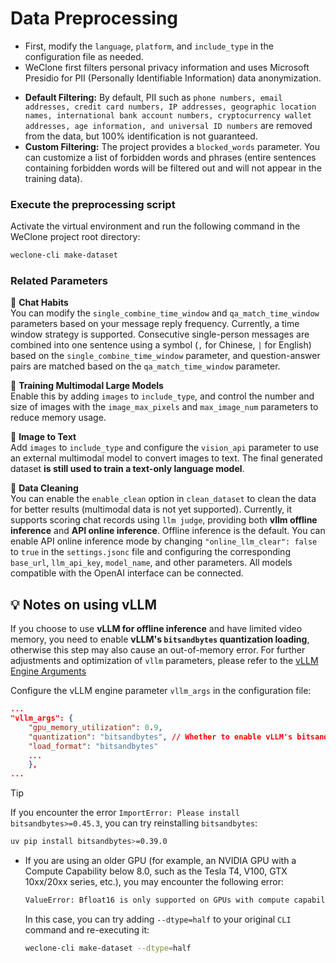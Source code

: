 # Data Preprocessing

- First, modify the `language`, `platform`, and `include_type` in the configuration file as needed.
- WeClone first filters personal privacy information and uses Microsoft Presidio for PII (Personally Identifiable Information) data anonymization.

* **Default Filtering:** By default, PII such as `phone numbers, email addresses, credit card numbers, IP addresses, geographic location names, international bank account numbers, cryptocurrency wallet addresses, age information, and universal ID numbers` are removed from the data, but 100% identification is not guaranteed.
* **Custom Filtering:** The project provides a `blocked_words` parameter. You can customize a list of forbidden words and phrases (entire sentences containing forbidden words will be filtered out and will not appear in the training data).

### **Execute the preprocessing script**

Activate the virtual environment and run the following command in the WeClone project root directory:
```bash
weclone-cli make-dataset
```
### Related Parameters
📌 **Chat Habits** <br>
You can modify the `single_combine_time_window` and `qa_match_time_window` parameters based on your message reply frequency. Currently, a time window strategy is supported. Consecutive single-person messages are combined into one sentence using a symbol (`,` for Chinese, `|` for English) based on the `single_combine_time_window` parameter, and question-answer pairs are matched based on the `qa_match_time_window` parameter.

📌 **Training Multimodal Large Models** <br>
Enable this by adding `images` to `include_type`, and control the number and size of images with the `image_max_pixels` and `max_image_num` parameters to reduce memory usage.

📌 **Image to Text** <br>
Add `images` to `include_type` and configure the `vision_api` parameter to use an external multimodal model to convert images to text. The final generated dataset **is still used to train a text-only language model**.

📌 **Data Cleaning** <br>
You can enable the `enable_clean` option in `clean_dataset` to clean the data for better results (multimodal data is not yet supported).
Currently, it supports scoring chat records using `llm judge`, providing both **vllm offline inference** and **API online inference**. Offline inference is the default. You can enable API online inference mode by changing `"online_llm_clear": false` to `true` in the `settings.jsonc` file and configuring the corresponding `base_url`, `llm_api_key`, `model_name`, and other parameters. All models compatible with the OpenAI interface can be connected.


## 💡 Notes on using vLLM

If you choose to use **vLLM for offline inference** and have limited video memory, you need to enable **vLLM's `bitsandbytes` quantization loading**, otherwise this step may also cause an out-of-memory error. For further adjustments and optimization of `vllm` parameters, please refer to the [vLLM Engine Arguments](https://docs.vllm.ai/en/latest/serving/engine_args.html#engine-args)

Configure the vLLM engine parameter `vllm_args` in the configuration file:
```json
...
"vllm_args": {
    "gpu_memory_utilization": 0.9,
    "quantization": "bitsandbytes", // Whether to enable vLLM's bitsandbytes quantization loading
    "load_format": "bitsandbytes"
    ...
    },
...
```
>[!TIP]
> If you encounter the error `ImportError: Please install bitsandbytes>=0.45.3`, you can try reinstalling `bitsandbytes`:
> ```bash
> uv pip install bitsandbytes>=0.39.0
> ```

* If you are using an older GPU (for example, an NVIDIA GPU with a Compute Capability below 8.0, such as the Tesla T4, V100, GTX 10xx/20xx series, etc.), you may encounter the following error:

  ```bash
  ValueError: Bfloat16 is only supported on GPUs with compute capability of at least 8.0. Your xxx GPU has compute capability xx. You can use float16 instead by explicitly setting the idtype flag in CLI, for ecample: --dtype=half.
  ```

  In this case, you can try adding `--dtype=half` to your original `CLI` command and re-executing it:

  ```bash
  weclone-cli make-dataset --dtype=half
  ```